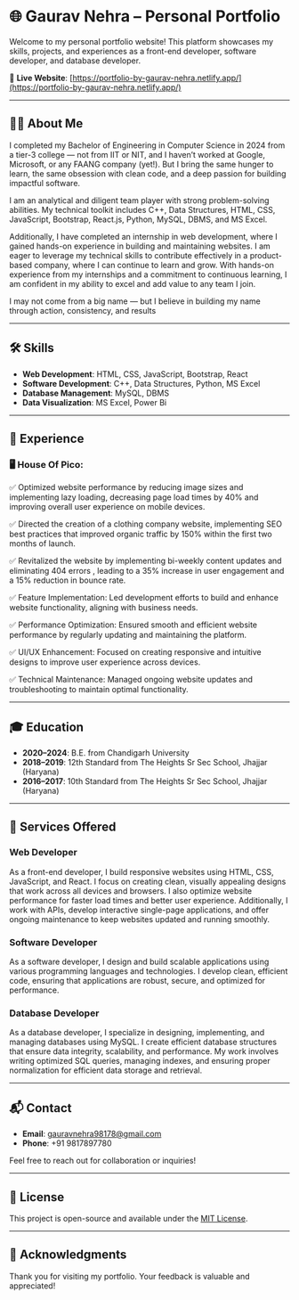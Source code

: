 # 🌐 Gaurav Nehra – Personal Portfolio

Welcome to my personal portfolio website! This platform showcases my skills, projects, and experiences as a front-end developer, software developer, and database developer.

🔗 **Live Website**: [https://portfolio-by-gaurav-nehra.netlify.app/](https://portfolio-by-gaurav-nehra.netlify.app/)

---

## 🧑‍💻 About Me


I completed my Bachelor of Engineering in Computer Science in 2024 from a tier-3 college — not from IIT or NIT, and I haven’t worked at Google, Microsoft, or any FAANG company (yet!). But I bring the same hunger to learn, the same obsession with clean code, and a deep passion for building impactful software.

I am an analytical and diligent team player with strong problem-solving abilities. My technical toolkit includes C++, Data Structures, HTML, CSS, JavaScript, Bootstrap, React.js, Python, MySQL, DBMS, and MS Excel.

Additionally, I have completed an internship in web development, where I gained hands-on experience in building and maintaining websites. I am eager to leverage my technical skills to contribute effectively in a product-based company, where I can continue to learn and grow. With hands-on experience from my internships and a commitment to continuous learning, I am confident in my ability to excel and add value to any team I join.

I may not come from a big name — but I believe in building my name through action, consistency, and results

---

## 🛠️ Skills

- **Web Development**: HTML, CSS, JavaScript, Bootstrap, React
- **Software Development**: C++, Data Structures, Python, MS Excel
- **Database Management**: MySQL, DBMS
- **Data Visualization**: MS Excel, Power Bi

---

## 💼 Experience

### 🖥️ House Of Pico:

✅  Optimized website performance by reducing image sizes and implementing lazy loading, decreasing page load times by 40% and improving overall user experience on mobile devices.

✅ Directed the creation of a clothing company website, implementing SEO best practices that improved organic traffic by 150% within the first two months of launch.

✅ Revitalized the website by implementing bi-weekly content updates and eliminating 404 errors , leading to a 35% increase in user engagement and a 15% reduction in bounce rate.

✅ Feature Implementation: Led development efforts to build and enhance website functionality, aligning with business needs.

✅ Performance Optimization: Ensured smooth and efficient website performance by regularly updating and maintaining the platform.

✅ UI/UX Enhancement: Focused on creating responsive and intuitive designs to improve user experience across devices.

✅ Technical Maintenance: Managed ongoing website updates and troubleshooting to maintain optimal functionality.

---

## 🎓 Education

- **2020–2024**: B.E. from Chandigarh University
- **2018–2019**: 12th Standard from The Heights Sr Sec School, Jhajjar (Haryana)
- **2016–2017**: 10th Standard from The Heights Sr Sec School, Jhajjar (Haryana)

---

## 💼 Services Offered

### Web Developer

As a front-end developer, I build responsive websites using HTML, CSS, JavaScript, and React. I focus on creating clean, visually appealing designs that work across all devices and browsers. I also optimize website performance for faster load times and better user experience. Additionally, I work with APIs, develop interactive single-page applications, and offer ongoing maintenance to keep websites updated and running smoothly.

### Software Developer

As a software developer, I design and build scalable applications using various programming languages and technologies. I develop clean, efficient code, ensuring that applications are robust, secure, and optimized for performance.

### Database Developer

As a database developer, I specialize in designing, implementing, and managing databases using MySQL. I create efficient database structures that ensure data integrity, scalability, and performance. My work involves writing optimized SQL queries, managing indexes, and ensuring proper normalization for efficient data storage and retrieval.

---

## 📬 Contact

- **Email**: [gauravnehra98178@gmail.com](mailto:gauravnehra98178@gmail.com)
- **Phone**: +91 9817897780

Feel free to reach out for collaboration or inquiries!

---

## 📄 License

This project is open-source and available under the [MIT License](LICENSE).

---

## 🙌 Acknowledgments

Thank you for visiting my portfolio. Your feedback is valuable and appreciated!


